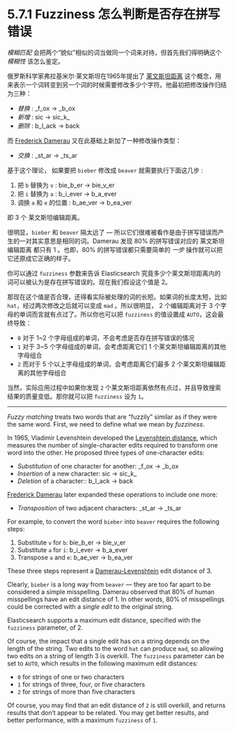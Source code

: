 # 5.7.1 Fuzziness 怎么判断是否存在拼写错误

*模糊匹配* 会把两个“貌似”相似的词当做同一个词来对待，但首先我们得明确这个 *模糊性* 该怎么鉴定。

俄罗斯科学家弗拉基米尔·莱文斯坦在1965年提出了 [莱文斯坦距离](http://en.wikipedia.org/wiki/Levenshtein_distance) 这个概念，用来表示一个词转变到另一个词的时候需要修改多少个字符。他最初把修改操作归结为三种：

* *替换* : \_f\_ox → \_b\_ox
* *新增* : sic → sic\_k\_
* *删除* : b\_l\_ack → back

而 [Frederick Damerau](http://en.wikipedia.org/wiki/Frederick_J._Damerau) 又在此基础上新加了一种修改操作类型：

* *交换* : \_st\_ar → \_ts\_ar

基于这个理论， 如果要把 `bieber` 修改成 `beaver` 就需要执行下面这几步 :

1. 把 `b` 替换为 `v` : bie_b_er → bie_v_er
2. 把 `i` 替换为 `a` : b_i_ever → b_a_ever
3. 调换 `a` 和 `e` 的位置 : b_ae_ver → b_ea_ver

即 3 个 莱文斯坦编辑距离。

很明显，`bieber` 和 `beaver` 隔太远了 — 所以它们很难被看作是由于拼写错误而产生的一对其实意思是相同的词。Damerau 发现 80% 的拼写错误对应的 莱文斯坦编辑距离 都只有 1 。也即，80% 的拼写错误都只需要简单的 *一步* 操作就可以把它还原成它正确的样子。

你可以通过 `fuzziness` 参数来告诉 Elasticsearch 究竟多少个莱文斯坦距离内的词可以被认为是存在拼写错误的。现在我们假设这个值是 2。

那现在这个值是否合理，还得看实际被处理的词的长短。如果词的长度太短，比如 `hat`，经过两次修改之后就可以变成 `mad` 。所以很明显， 2 个编辑距离对于 3 个字母的单词而言就有点过了。所以你也可以把 `fuzziness` 的值设置成 `AUTO`，这会最终导致：

* `0` 对于 1~2 个字母组成的单词，不会考虑是否存在拼写错误的情况
* `1` 对于 3~5 个字母组成的单词，会考虑距离它们 1 个莱文斯坦编辑距离的其他字母组合
* `2` 而对于 5 个以上字母组成的单词，会考虑距离它们最多 2 个莱文斯坦编辑距离的其他字母组合

当然，实际应用过程中如果你发现 `2` 个莱文斯坦距离依然有点过，并且导致搜索结果的质量变低。那你就可以把 `fuzziness` 设为 `1`。

***

*Fuzzy matching* treats two words that are “fuzzily” similar as if they were the same word. First, we need to define what we mean by *fuzziness*.

In 1965, Vladimir Levenshtein developed the [Levenshtein distance](http://en.wikipedia.org/wiki/Levenshtein_distance), which measures the number of single-character edits required to transform one word into the other. He proposed three types of one-character edits:

* *Substitution* of one character for another: \_f\_ox → \_b\_ox
* *Insertion* of a new character: sic → sic\_k\_
* *Deletion* of a character:: b\_l\_ack → back

[Frederick Damerau](http://en.wikipedia.org/wiki/Frederick_J._Damerau) later expanded these operations to include one more:

* *Transposition* of two adjacent characters: \_st\_ar → \_ts\_ar

For example, to convert the word `bieber` into `beaver` requires the following steps:

1. Substitute `v` for `b`: bie_b_er → bie_v_er
2. Substitute `a` for `i`: b_i_ever → b_a_ever
3. Transpose `a` and `e`: b_ae_ver → b_ea_ver

These three steps represent a [Damerau-Levenshtein](https://en.wikipedia.org/wiki/Damerau%E2%80%93Levenshtein_distance) edit distance of 3.

Clearly, `bieber` is a long way from `beaver` — they are too far apart to be considered a simple misspelling. Damerau observed that 80% of human misspellings have an edit distance of 1. In other words, 80% of misspellings could be corrected with a *single edit* to the original string.

Elasticsearch supports a maximum edit distance, specified with the `fuzziness` parameter, of 2.

Of course, the impact that a single edit has on a string depends on the length of the string. Two edits to the word `hat` can produce `mad`, so allowing two edits on a string of length 3 is overkill. The `fuzziness` parameter can be set to `AUTO`, which results in the following maximum edit distances:

* `0` for strings of one or two characters
* `1` for strings of three, four, or five characters
* `2` for strings of more than five characters

Of course, you may find that an edit distance of `2` is still overkill, and returns results that don’t appear to be related. You may get better results, and better performance, with a maximum `fuzziness` of `1`.